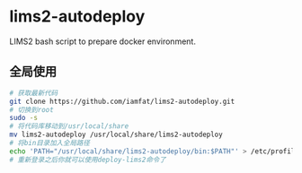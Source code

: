 lims2-autodeploy
================

LIMS2 bash script to prepare docker environment.

## 全局使用
```bash
# 获取最新代码
git clone https://github.com/iamfat/lims2-autodeploy.git
# 切换到root
sudo -s
# 将代码库移动到/usr/local/share
mv lims2-autodeploy /usr/local/share/lims2-autodeploy
# 将bin目录加入全局路径
echo 'PATH="/usr/local/share/lims2-autodeploy/bin:$PATH"' > /etc/profile.d/lims2-autodeploy.sh
# 重新登录之后你就可以使用deploy-lims2命令了
```
